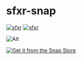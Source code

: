 # sfxr-snap

[![sfxr](https://snapcraft.io/sfxr/badge.svg)](https://snapcraft.io/sfxr)
[![sfxr](https://snapcraft.io/sfxr/trending.svg?name=0)](https://snapcraft.io/sfxr)

![Alt](https://repobeats.axiom.co/api/embed/ddcc1f2110886cee8d5afff72ac39fd3d4cd6438.svg "Repobeats analytics image")

[![Get it from the Snap Store](https://snapcraft.io/static/images/badges/en/snap-store-black.svg)](https://snapcraft.io/sfxr)
